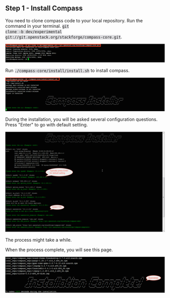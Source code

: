 <h2 id="step-one">Step 1 - Install Compass</h2>

You need to clone compass code to your local repository. Run the command in your terminal.
<code style='background-color: #DCDCDF'>git clone -b dev/experimental git://git.openstack.org/stackforge/compass-core.git</code>.


![clone repository](/img/install/1_git_clone_compass.png)


Run <code style='background-color: #DCDCDF'>./compass-core/install/install.sh</code> to install compass.

![install compass](/img/install/1_run_install_script.png)


During the installation, you will be asked several configuration questions. Press "Enter" to go with default setting.

![select options](/img/install/1_select_options.png)


The process might take a while.


When the process complete, you will see this page.


![complete](/img/install/1_complete_installation.png)
